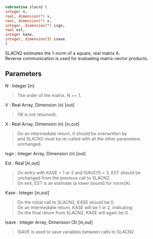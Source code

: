 ```fortran  
subroutine slacn2 (  
integer n,  
real, dimension(*) v,  
real, dimension(*) x,  
integer, dimension(*) isgn,  
real est,  
integer kase,  
integer, dimension(3) isave  
)  
```  
  
SLACN2 estimates the 1-norm of a square, real matrix A.  
Reverse communication is used for evaluating matrix-vector products.  
  
## Parameters  
N : Integer [in]  
> The order of the matrix.  N >= 1.  
  
V : Real Array, Dimension (n) [out]  
> (W is not returned).  
  
X : Real Array, Dimension (n) [in,out]  
> On an intermediate return, X should be overwritten by  
> and SLACN2 must be re-called with all the other parameters  
> unchanged.  
  
Isgn : Integer Array, Dimension (n) [out]  
  
Est : Real [in,out]  
> On entry with KASE = 1 or 2 and ISAVE(1) = 3, EST should be  
> unchanged from the previous call to SLACN2.  
> On exit, EST is an estimate (a lower bound) for norm(A).  
  
Kase : Integer [in,out]  
> On the initial call to SLACN2, KASE should be 0.  
> On an intermediate return, KASE will be 1 or 2, indicating  
> On the final return from SLACN2, KASE will again be 0.  
  
Isave : Integer Array, Dimension (3) [in,out]  
> ISAVE is used to save variables between calls to SLACN2  
  
